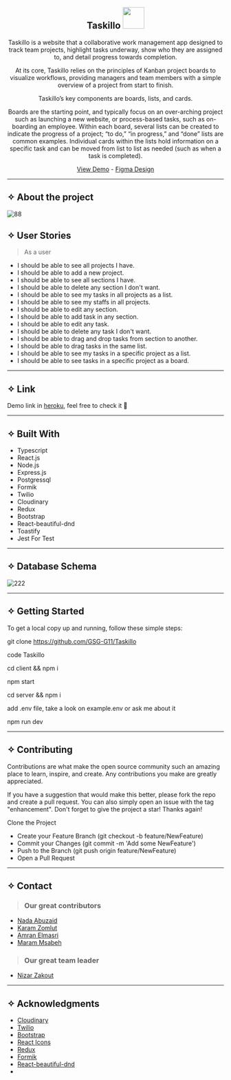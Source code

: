 <div align="center"><h2> Taskillo <img src="https://media.giphy.com/media/mGcNjsfWAjY5AEZNw6/giphy.gif" width="50"></h2>

  <p align="center"> Taskillo is a website that a collaborative work management app designed to track team projects, highlight tasks underway, show who they are assigned to, and detail progress towards completion.

At its core, Taskillo relies on the principles of Kanban project boards to visualize workflows, providing managers and team members with a simple overview of a project from start to finish.
      
Taskillo’s key components are boards, lists, and cards.
      
Boards are the starting point, and typically focus on an over-arching project such as launching a new website, or process-based tasks, such as on-boarding an employee. Within each board, several lists can be created to indicate the progress of a project; “to do,” “in progress,” and “done” lists are common examples. Individual cards within the lists hold information on a specific task and can be moved from list to list as needed (such as when a task is completed).      
    </p>
   <p align="center">
    <a href="https://evening-ravine-40344.herokuapp.com/">View Demo</a>
    - 
    <a href="https://www.figma.com/file/1fHO19lLM4B0LV5RtOkFou/Taskillo?node-id=0%3A1">Figma Design</a>
  </p>
</div>
<hr>

## ✧ About the project
![88](https://user-images.githubusercontent.com/52599778/170205336-7fb56852-7178-429e-ad21-5ead4bfbe27a.png)

## ✧ User Stories

> As a user
- I should be able to see all projects I have.
- I should be able to add a new project.
- I should be able to see all sections I have.
- I should be able to delete any section I don't want.
- I should be able to see my tasks in all projects as a list.
- I should be able to see my staffs in all projects.
- I should be able to edit any section.
- I should be able to add task in any section.
- I should be able to edit any task.
- I should be able to delete any task I don't want.
- I should be able to drag and drop tasks from section to another.
- I should be able to drag tasks in the same list.
- I should be able to see my tasks in a specific project as a list.
- I should be able to see tasks in a specific project as a board.


<hr>

## ✧ Link

Demo link in [heroku](https://evening-ravine-40344.herokuapp.com/), feel free to check it 🤍

<hr>

## ✧ Built With

- Typescript
- React.js
- Node.js
- Express.js
- Postgressql
- Formik
- Twilio
- Cloudinary
- Redux
- Bootstrap
- React-beautiful-dnd
- Toastify
- Jest For Test

<hr>

## ✧ Database Schema

![222](https://user-images.githubusercontent.com/52599778/170201974-d7fc9cb8-21b2-4fbd-9ddd-21b8c1f3ea82.png)

<hr>    

## ✧ Getting Started

To get a local copy up and running, follow these simple steps:

git clone  https://github.com/GSG-G11/Taskillo

code Taskillo

cd client && npm i

npm start

cd server && npm i

add .env file, take a look on example.env or ask me about it

npm run dev


<hr>

## ✧ Contributing
Contributions are what make the open source community such an amazing place to learn, inspire, and create. Any contributions you make are greatly appreciated.

If you have a suggestion that would make this better, please fork the repo and create a pull request. You can also simply open an issue with the tag "enhancement". Don't forget to give the project a star! Thanks again!

Clone the Project
- Create your Feature Branch (git checkout -b feature/NewFeature)
- Commit your Changes (git commit -m 'Add some NewFeature')
- Push to the Branch (git push origin feature/NewFeature)
- Open a Pull Request

<hr>

## ✧ Contact

> ### Our great contributors
- [Nada Abuzaid](https://github.com/nada-abuzaid)
- [Karam Zomlut](https://github.com/karam-zomlut)
- [Amran Elmasri](https://github.com/AmranElmasri)
- [Maram Msabeh](https://github.com/MaramMs)


> ### Our great team leader
- [Nizar Zakout](https://github.com/Nizar7zak)
<hr>

## ✧ Acknowledgments

- [Cloudinary](cloudinary.com)
- [Twilio](https://www.twilio.com/)
- [Bootstrap](https://getbootstrap.com/docs/5.0/getting-started/introduction/)
- [React Icons](https://react-icons.github.io/react-icons/search)
- [Redux](https://redux.js.org/)
- [Formik](https://formik.org/)
- [React-beautiful-dnd](https://github.com/atlassian/react-beautiful-dnd)
- 